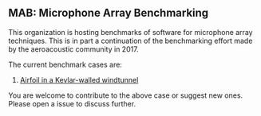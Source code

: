 ## MAB: Microphone Array Benchmarking

This organization is hosting benchmarks of software for microphone array techniques. This is in part a continuation of the benchmarking effort made by the aeroacoustic community in 2017.

The current benchmark cases are:
1. [Airfoil in a Kevlar-walled windtunnel](https://github.com/MicrophoneArrayBenchmarking/airfoil-in-kevlar-walled-windtunnel)

You are welcome to contribute to the above case or suggest new ones. Please open a issue to discuss further.
